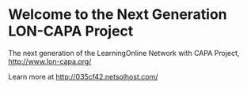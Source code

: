 # Welcome to the Next Generation LON-CAPA Project
The next generation of the LearningOnline Network with CAPA Project, http://www.lon-capa.org/

Learn more at http://035cf42.netsolhost.com/
